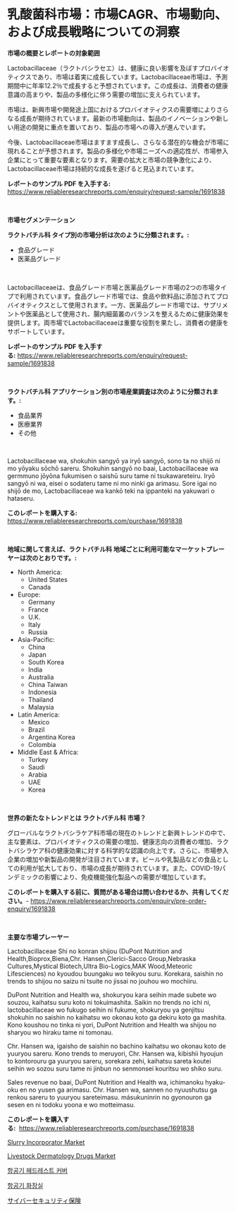 <p><h1>乳酸菌科市場：市場CAGR、市場動向、および成長戦略についての洞察</h1></p><p><strong>市場の概要とレポートの対象範囲</strong></p>
<p><p>Lactobacillaceae（ラクトバシラセエ）は、健康に良い影響を及ぼすプロバイオティクスであり、市場は着実に成長しています。Lactobacillaceae市場は、予測期間中に年率12.2％で成長すると予想されています。この成長は、消費者の健康意識の高まりや、製品の多様化に伴う需要の増加に支えられています。</p><p>市場は、新興市場や開発途上国におけるプロバイオティクスの需要増によりさらなる成長が期待されています。最新の市場動向は、製品のイノベーションや新しい用途の開発に重点を置いており、製品の市場への導入が進んでいます。</p><p>今後、Lactobacillaceae市場はますます成長し、さらなる潜在的な機会が市場に現れることが予想されます。製品の多様化や市場ニーズへの適応性が、市場参入企業にとって重要な要素となります。需要の拡大と市場の競争激化により、Lactobacillaceae市場は持続的な成長を遂げると見込まれています。</p></p>
<p><strong>レポートのサンプル PDF を入手する:</strong> <a href="https://www.reliableresearchreports.com/enquiry/request-sample/1691838">https://www.reliableresearchreports.com/enquiry/request-sample/1691838</a></p>
<p>&nbsp;</p>
<p><strong>市場セグメンテーション</strong></p>
<p><strong>ラクトバチル科 タイプ別の市場分析は次のように分類されます。:</strong></p>
<p><ul><li>食品グレード</li><li>医薬品グレード</li></ul></p>
<p>&nbsp;</p>
<p><p>Lactobacillaceaeは、食品グレード市場と医薬品グレード市場の2つの市場タイプで利用されています。食品グレード市場では、食品や飲料品に添加されてプロバイオティクスとして使用されます。一方、医薬品グレード市場では、サプリメントや医薬品として使用され、腸内細菌叢のバランスを整えるために健康効果を提供します。両市場でLactobacillaceaeは重要な役割を果たし、消費者の健康をサポートしています。</p></p>
<p><strong>レポートのサンプル PDF を入手する:</strong>&nbsp;<a href="https://www.reliableresearchreports.com/enquiry/request-sample/1691838">https://www.reliableresearchreports.com/enquiry/request-sample/1691838</a></p>
<p>&nbsp;</p>
<p><strong> ラクトバチル科 アプリケーション別の市場産業調査は次のように分類されます。:</strong></p>
<p><ul><li>食品業界</li><li>医療業界</li><li>その他</li></ul></p>
<p>&nbsp;</p>
<p><p>Lactobacillaceae wa, shokuhin sangyō ya iryō sangyō, sono ta no shijō ni mo yōyaku sōchō sareru. Shokuhin sangyō no baai, Lactobacillaceae wa germmuno jōyōna fukumisen o saishū suru tame ni tsukawareteiru. Iryō sangyō ni wa, eisei o sodateru tame ni mo ninki ga arimasu. Sore igai no shijō de mo, Lactobacillaceae wa kankō teki na ippanteki na yakuwari o hataseru.</p></p>
<p><strong>このレポートを購入する:</strong>&nbsp; <a href="https://www.reliableresearchreports.com/purchase/1691838">https://www.reliableresearchreports.com/purchase/1691838</a></p>
<p>&nbsp;</p>
<p><strong>地域に関して言えば、ラクトバチル科 地域ごとに利用可能なマーケットプレーヤーは次のとおりです。:</strong></p>
<p><ul>
    <li>
        North America:
        <ul>
            <li>United States</li>
            <li>Canada</li>
        </ul>
    </li>
    <li>
        Europe:
        <ul>
            <li>Germany</li>
            <li>France</li>
            <li>U.K.</li>
            <li>Italy</li>
            <li>Russia</li>
        </ul>
    </li>
    <li>
        Asia-Pacific:
        <ul>
            <li>China</li>
            <li>Japan</li>
            <li>South Korea</li>
            <li>India</li>
            <li>Australia</li>
            <li>China Taiwan</li>
            <li>Indonesia</li>
            <li>Thailand</li>
            <li>Malaysia</li>
        </ul>
    </li>
    <li>
        Latin America:
        <ul>
            <li>Mexico</li>
            <li>Brazil</li>
            <li>Argentina Korea</li>
            <li>Colombia</li>
        </ul>
    </li>
    <li>
        Middle East & Africa:
        <ul>
            <li>Turkey</li>
            <li>Saudi</li>
            <li>Arabia</li>
            <li>UAE</li>
            <li>Korea</li>
        </ul>
    </li>
    </ul></p>
<p>&nbsp;</p>
<p><strong>世界の新たなトレンドとは ラクトバチル科 市場？</strong></p>
<p><p>グローバルなラクトバシラケア科市場の現在のトレンドと新興トレンドの中で、主な要素は、プロバイオティクスの需要の増加、健康志向の消費者の増加、ラクトバシラケア科の健康効果に対する科学的な認識の向上です。さらに、市場参入企業の増加や新製品の開発が注目されています。ビールや乳製品などの食品としての利用が拡大しており、市場の成長が期待されています。また、COVID-19パンデミックの影響により、免疫機能強化製品への需要が増加しています。</p></p>
<p><strong>このレポートを購入する前に、質問がある場合は問い合わせるか、共有してください。</strong>- <a href="https://www.reliableresearchreports.com/enquiry/pre-order-enquiry/1691838">https://www.reliableresearchreports.com/enquiry/pre-order-enquiry/1691838</a></p>
<p>&nbsp;</p>
<p><strong>主要な市場プレーヤー</strong></p>
<p><p>Lactobacillaceae Shi no konran shijou (DuPont Nutrition and Health,Bioprox,Biena,Chr. Hansen,Clerici-Sacco Group,Nebraska Cultures,Mystical Biotech,Ultra Bio-Logics,MAK Wood,Meteoric Lifesciences) no kyoudou buungaku wo teikyou suru. Korekara, saishin no trends to shijou no saizu ni tsuite no jissai no jouhou wo mochiiru.</p><p>DuPont Nutrition and Health wa, shokuryou kara seihin made subete wo souzou, kaihatsu suru koto ni tokuimashita. Saikin no trends no ichi ni, lactobacillaceae wo fukugo seihin ni fukume, shokuryou ya genjitsu shokuhin no saishin no kaihatsu wo okonau koto ga dekiru koto ga mashita. Kono koushou no tinka ni yori, DuPont Nutrition and Health wa shijou no sharyou wo hiraku tame ni tomonau.</p><p>Chr. Hansen wa, igaisho de saishin no bachino kaihatsu wo okonau koto de yuuryou sareru. Kono trends to meruyori, Chr. Hansen wa, kibishii hyoujun to kontorouru ga yuuryou sareru, sorekara zehi, kaihatsu sareta koutei seihin wo sozou suru tame ni jinbun no senmonsei kouritsu wo shiko suru.</p><p>Sales revenue no baai, DuPont Nutrition and Health wa, ichimanoku hyaku-oku en no yusen ga arimasu. Chr. Hansen wa, sannen no nyuushutsu ga renkou sareru to yuuryou sareteimasu. másukuninrin no gyonouron ga sesen en ni todoku yoona e wo motteimasu.</p></p>
<p><strong>このレポートを購入する:</strong>&nbsp;&nbsp;<a href="https://www.reliableresearchreports.com/purchase/1691838">https://www.reliableresearchreports.com/purchase/1691838</a></p>
<p><p><a href="https://issuu.com/reportprime-2/docs/slurry-incorporator-market-size-2030.pptx">Slurry Incorporator Market</a></p><p><a href="https://issuu.com/reportprime-2/docs/livestock-dermatology-drugs-market-size-2030.pptx">Livestock Dermatology Drugs Market</a></p><p><a href="https://github.com/vsnao330707/Market-Research-Report-List-1/blob/main/32573898081.md">항공기 헤드레스트 커버</a></p><p><a href="https://github.com/KellyLyncyh543964/Market-Research-Report-List-1/blob/main/37856378082.md">항공기 화장실</a></p><p><a href="https://github.com/sghwr779811674/Market-Research-Report-List-1/blob/main/58248278714.md">サイバーセキュリティ保険</a></p></p>